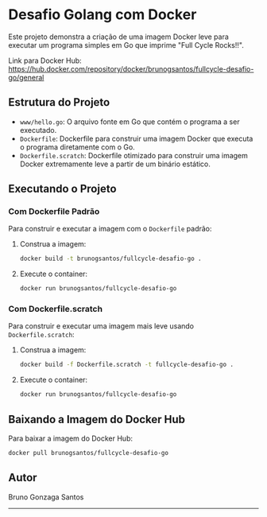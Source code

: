 # Desafio Golang com Docker

Este projeto demonstra a criação de uma imagem Docker leve para executar um programa simples em Go que imprime "Full Cycle Rocks!!".

Link para Docker Hub: https://hub.docker.com/repository/docker/brunogsantos/fullcycle-desafio-go/general

## Estrutura do Projeto

- `www/hello.go`: O arquivo fonte em Go que contém o programa a ser executado.
- `Dockerfile`: Dockerfile para construir uma imagem Docker que executa o programa diretamente com o Go.
- `Dockerfile.scratch`: Dockerfile otimizado para construir uma imagem Docker extremamente leve a partir de um binário estático.

## Executando o Projeto

### Com Dockerfile Padrão

Para construir e executar a imagem com o `Dockerfile` padrão:

1. Construa a imagem:
   ```bash
   docker build -t brunogsantos/fullcycle-desafio-go .
   ```
2. Execute o container:
   ```bash
   docker run brunogsantos/fullcycle-desafio-go
   ```

### Com Dockerfile.scratch

Para construir e executar uma imagem mais leve usando `Dockerfile.scratch`:

1. Construa a imagem:
   ```bash
   docker build -f Dockerfile.scratch -t fullcycle-desafio-go .
   ```
2. Execute o container:
   ```bash
   docker run brunogsantos/fullcycle-desafio-go
   ```

## Baixando a Imagem do Docker Hub

Para baixar a imagem do Docker Hub:

```bash
docker pull brunogsantos/fullcycle-desafio-go
```

## Autor

Bruno Gonzaga Santos

---
